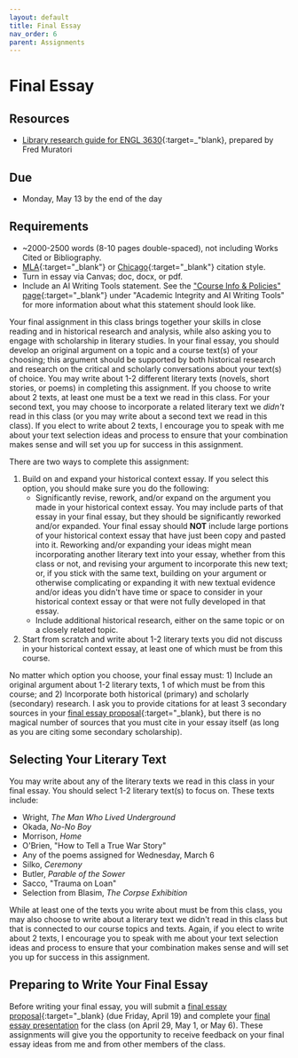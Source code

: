 ```yaml
---
layout: default
title: Final Essay
nav_order: 6
parent: Assignments
---
```

# Final Essay
## Resources
- [Library research guide for ENGL 3630](https://guides.library.cornell.edu/english3630lt){:target=_"blank}, prepared by Fred Muratori

## Due
- Monday, May 13 by the end of the day

## Requirements
- ~2000-2500 words (8-10 pages double-spaced), not including Works Cited or Bibliography.
- [MLA](https://owl.purdue.edu/owl/research_and_citation/mla_style/mla_formatting_and_style_guide/mla_formatting_and_style_guide.html){:target="_blank"} or [Chicago](https://owl.purdue.edu/owl/research_and_citation/chicago_manual_17th_edition/cmos_formatting_and_style_guide/chicago_manual_of_style_17th_edition.html){:target="_blank"} citation style.
- Turn in essay via Canvas; doc, docx, or pdf.
- Include an AI Writing Tools statement. See the ["Course Info & Policies" page](https://lindsaythomas.net/engl3630s24/course-info-policies.html#academic-integrity-and-ai-writing-tools){:target="_blank"} under "Academic Integrity and AI Writing Tools" for more information about what this statement should look like.

Your final assignment in this class brings together your skills in close reading and in historical research and analysis, while also asking you to engage with scholarship in literary studies. In your final essay, you should develop an original argument on a topic and a course text(s) of your choosing; this argument should be supported by both historical research and research on the critical and scholarly conversations about your text(s) of choice. You may write about 1-2 different literary texts (novels, short stories, or poems) in completing this assignment. If you choose to write about 2 texts, at least one must be a text we read in this class. For your second text, you may choose to incorporate a related literary text we *didn't* read in this class (or you may write about a second text we read in this class). If you elect to write about 2 texts, I encourage you to speak with me about your text selection ideas and process to ensure that your combination makes sense and will set you up for success in this assignment.

There are two ways to complete this assignment:
1. Build on and expand your historical context essay. If you select this option, you should make sure you do the following:
    - Significantly revise, rework, and/or expand on the argument you made in your historical context essay. You may include parts of that essay in your final essay, but they should be significantly reworked and/or expanded. Your final essay should **NOT** include large portions of your historical context essay that have just been copy and pasted into it. Reworking and/or expanding your ideas might mean incorporating another literary text into your essay, whether from this class or not, and revising your argument to incorporate this new text; or, if you stick with the same text, building on your argument or otherwise complicating or expanding it with new textual evidence and/or ideas you didn't have time or space to consider in your historical context essay or that were not fully developed in that essay.
    - Include additional historical research, either on the same topic or on a closely related topic.
2. Start from scratch and write about 1-2 literary texts you did not discuss in your historical context essay, at least one of which must be from this course.

No matter which option you choose, your final essay must: 1) Include an original argument about 1-2 literary texts, 1 of which must be from this course; and 2) Incorporate both historical (primary) and scholarly (secondary) research. I ask you to provide citations for at least 3 secondary sources in your [final essay proposal](https://lindsaythomas.net/engl3630s24/assignments/final-essay-proposal.html){:target="_blank}, but there is no magical number of sources that you must cite in your essay itself (as long as you are citing some secondary scholarship).

## Selecting Your Literary Text
You may write about any of the literary texts we read in this class in your final essay. You should select 1-2 literary text(s) to focus on. These texts include:
- Wright, *The Man Who Lived Underground*
- Okada, *No-No Boy*
- Morrison, *Home*
- O'Brien, "How to Tell a True War Story"
- Any of the poems assigned for Wednesday, March 6
- Silko, *Ceremony*
- Butler, *Parable of the Sower*
- Sacco, "Trauma on Loan"
- Selection from Blasim, *The Corpse Exhibition*

While at least one of the texts you write about must be from this class, you may also choose to write about a literary text we didn't read in this class but that is connected to our course topics and texts. Again, if you elect to write about 2 texts, I encourage you to speak with me about your text selection ideas and process to ensure that your combination makes sense and will set you up for success in this assignment.

## Preparing to Write Your Final Essay
Before writing your final essay, you will submit a [final essay proposal](https://lindsaythomas.net/engl3630s24/assignments/final-essay-proposal.html){:target="_blank} (due Friday, April 19) and complete your [final essay presentation](https://lindsaythomas.net/engl3630s24/assignments/final-essay-presentation.html) for the class (on April 29, May 1, or May 6). These assignments will give you the opportunity to receive feedback on your final essay ideas from me and from other members of the class.
